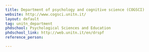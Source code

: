 ```yaml
---
title: Department of psychology and cognitive science (COGSCI)
website: http://www.cogsci.unitn.it/
layout: default
tag: unitn_department
phdschool: Psychological Sciences and Education
phdschool_link: http://web.unitn.it/en/drspf
reference_person: 

---
```

